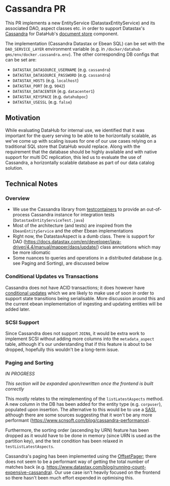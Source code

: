 # Cassandra PR

This PR implements a new EntityService (DatastaxEntityService) and its associated DAO, aspect classes etc. in order to support Datastax's [Cassandra](https://en.wikipedia.org/wiki/Apache_Cassandra) for DataHub's [document store](https://datahubproject.io/docs/architecture/metadata-serving#metadata-query-serving) component.

The implementation (Cassandra Datastax or Ebean SQL) can be set with the `DAO_SERVICE_LAYER` environment variable (e.g. in `/docker/datahub-gms/env/docker.cassandra.env`). The other corresponding DB configs that can be set are:

* `DATASTAX_DATASOURCE_USERNAME` (e.g. `cassandra`)
* `DATASTAX_DATASOURCE_PASSWORD` (e.g. `cassandra`)
* `DATASTAX_HOSTS` (e.g. `localhost`)
* `DATASTAX_PORT` (e.g. `9042`)
* `DATASTAX_DATACENTER` (e.g. `datacenter1`)
* `DATASTAX_KEYSPACE` (e.g. `datahubpoc`)
* `DATASTAX_USESSL` (e.g. `false`)

## Motivation

While evaluating DataHub for internal use, we identified that it was important for the query serving to be able to be horizontally scalable, as we've come up with scaling issues for one of our use cases relying on a traditional SQL store that DataHub would replace. Along with the requirement that the database should be highly available and with native support for multi DC replication, this led us to evaluate the use of Cassandra, a horizontally scalable database as part of our data catalog solution.

## Technical Notes

### Overview

* We use the Cassandra library from [testcontainers](https://www.testcontainers.org/modules/databases/cassandra/) to provide an out-of-process Cassandra instance for integration tests (`DatastaxEntityServiceTest.java`)
* Most of the architecture (and tests) are inspired from the `EbeanEntityService` and the other Ebean implementations
* Right now, the DatastaxAspect is a dumb class. There is support for DAO (https://docs.datastax.com/en/developer/java-driver/4.4/manual/mapper/daos/update/) class annotations which may be more idiomatic
* Some nuances to queries and operations in a distributed database (e.g. see Paging and Sorting), are discussed below

### Conditional Updates vs Transactions

Cassandra does not have ACID transactions; it does however have [conditional updates](https://docs.datastax.com/en/developer/java-driver/4.4/manual/mapper/daos/update/) which we are likely to make use of soon in order to support state transitions being serialisable. More discussion around this and the current ebean implementation of ingesting and updating entities will be added later.

### SCSI Support

Since Cassandra does not support `JOIN`s, it would be extra work to implement SCSI without adding more columns into the `metadata_aspect` table, although it's our understanding that if this feature is about to be dropped, hopefully this wouldn't be a long-term issue.

### Paging and Sorting

*IN PROGRESS*

*This section will be expanded upon/rewritten once the frontend is built correctly*

This mostly relates to the reimplementing of the `listLatestAspects` method. A new column in the DB has been added for the entity type (e.g. `corpuser`), populated upon insertion. The alternative to this would be to use a [SASI](https://docs.datastax.com/en/dse/5.1/cql/cql/cql_using/useSASIIndex.html), although there are some sources suggesting that it won't be any more performant (https://www.scnsoft.com/blog/cassandra-performance).

Furthermore, the sorting order (ascending by URN) feature has been dropped as it would have to be done in memory (since URN is used as the partition key), and the test condition has been relaxed in `testListLatestAspects`.

Cassandra's paging has been implemented using the [OffsetPager](https://docs.datastax.com/en/developer/java-driver/4.13/manual/core/paging/); there does not seem to be a performant way of getting the total number of matches back (e.g. https://www.datastax.com/blog/running-count-expensive-cassandra). Our use case isn't heavily focused on the frontend so there hasn't been much effort expended in optimising this.
